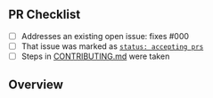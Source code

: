 <!-- 👋 Hi, thanks for sending a PR to my-typescript-app! 💖
Please fill out all fields below and make sure each item is true and [x] checked.
Otherwise we may not be able to review your PR. -->

## PR Checklist

- [ ] Addresses an existing open issue: fixes #000
- [ ] That issue was marked as [`status: accepting prs`](https://github.com/doberkofler/my-typescript-app/issues?q=is%3Aopen+is%3Aissue+label%3A%22status%3A+accepting+prs%22)
- [ ] Steps in [CONTRIBUTING.md](https://github.com/doberkofler/my-typescript-app/blob/main/.github/CONTRIBUTING.md) were taken

## Overview

<!-- Description of what is changed and how the code change does that. -->
